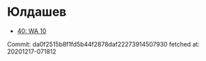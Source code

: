 # Юлдашев
- [40: WA 10](40.md)

Commit: da0f2515b8f1fd5b44f2878daf22273914507930
 fetched at: 20201217-071812
